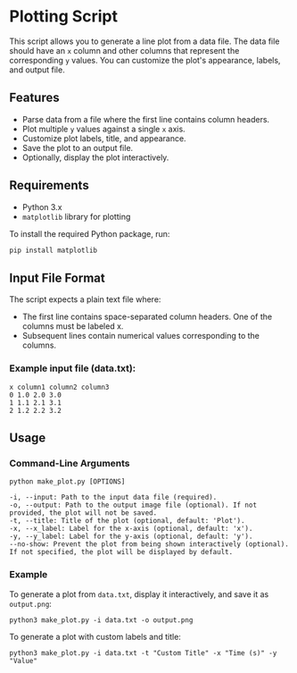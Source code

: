 # Plotting Script

This script allows you to generate a line plot from a data file. The data file should have an `x` column and other columns that represent the corresponding `y` values. You can customize the plot's appearance, labels, and output file.

## Features

- Parse data from a file where the first line contains column headers.
- Plot multiple `y` values against a single `x` axis.
- Customize plot labels, title, and appearance.
- Save the plot to an output file.
- Optionally, display the plot interactively.

## Requirements

- Python 3.x
- `matplotlib` library for plotting

To install the required Python package, run:

```bash
pip install matplotlib
```

## Input File Format
The script expects a plain text file where:
- The first line contains space-separated column headers. One of the columns must be labeled x.
- Subsequent lines contain numerical values corresponding to the columns.

### Example input file (data.txt):
```
x column1 column2 column3
0 1.0 2.0 3.0
1 1.1 2.1 3.1
2 1.2 2.2 3.2
```

## Usage
### Command-Line Arguments
```
python make_plot.py [OPTIONS]
```
```
-i, --input: Path to the input data file (required).
-o, --output: Path to the output image file (optional). If not provided, the plot will not be saved.
-t, --title: Title of the plot (optional, default: 'Plot').
-x, --x_label: Label for the x-axis (optional, default: 'x').
-y, --y_label: Label for the y-axis (optional, default: 'y').
--no-show: Prevent the plot from being shown interactively (optional). If not specified, the plot will be displayed by default.
```

### Example
To generate a plot from `data.txt`, display it interactively, and save it as `output.png`:
```
python3 make_plot.py -i data.txt -o output.png
```

To generate a plot with custom labels and title:
```
python3 make_plot.py -i data.txt -t "Custom Title" -x "Time (s)" -y "Value"
```



